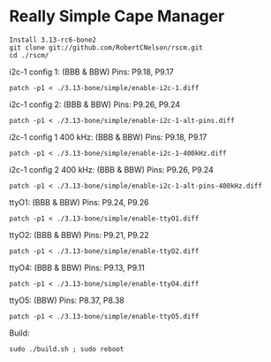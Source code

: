 Really Simple Cape Manager
====

```
Install 3.13-rc6-bone2
git clone git://github.com/RobertCNelson/rscm.git
cd ./rscm/
```

i2c-1 config 1: (BBB & BBW)
Pins: P9.18, P9.17
```
patch -p1 < ./3.13-bone/simple/enable-i2c-1.diff
```

i2c-1 config 2: (BBB & BBW)
Pins: P9.26, P9.24
```
patch -p1 < ./3.13-bone/simple/enable-i2c-1-alt-pins.diff
```

i2c-1 config 1 400 kHz: (BBB & BBW)
Pins: P9.18, P9.17
```
patch -p1 < ./3.13-bone/simple/enable-i2c-1-400kHz.diff
```

i2c-1 config 2 400 kHz: (BBB & BBW)
Pins: P9.26, P9.24
```
patch -p1 < ./3.13-bone/simple/enable-i2c-1-alt-pins-400kHz.diff
```

ttyO1: (BBB & BBW)
Pins: P9.24, P9.26
```
patch -p1 < ./3.13-bone/simple/enable-ttyO1.diff
```

ttyO2: (BBB & BBW)
Pins: P9.21, P9.22
```
patch -p1 < ./3.13-bone/simple/enable-ttyO2.diff
```

ttyO4: (BBB & BBW)
Pins: P9.13, P9.11
```
patch -p1 < ./3.13-bone/simple/enable-ttyO4.diff
```

ttyO5: (BBW)
Pins: P8.37, P8.38
```
patch -p1 < ./3.13-bone/simple/enable-ttyO5.diff
```

Build:
```
sudo ./build.sh ; sudo reboot
```
